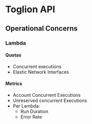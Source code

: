 # Toglion API

## Operational Concerns

### Lambda

#### Quotas

- Concurrent executions
- Elastic Network Interfaces

#### Metrics

- Account Concurrent Executions
- Unreserved concurrent Executions
- Per Lambda:
  - Run Duration
  - Error Rate
